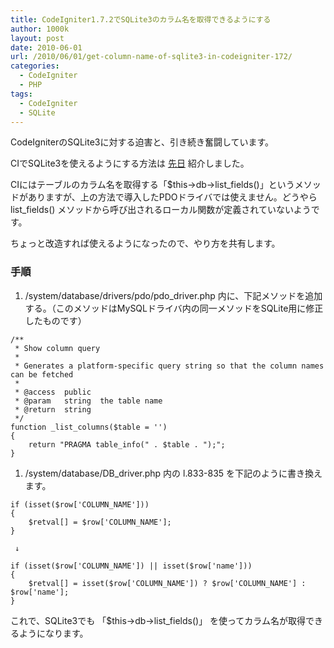 ```yaml
---
title: CodeIgniter1.7.2でSQLite3のカラム名を取得できるようにする
author: 1000k
layout: post
date: 2010-06-01
url: /2010/06/01/get-column-name-of-sqlite3-in-codeigniter-172/
categories:
  - CodeIgniter
  - PHP
tags:
  - CodeIgniter
  - SQLite
---
```

CodeIgniterのSQLite3に対する迫害と、引き続き奮闘しています。

CIでSQLite3を使えるようにする方法は <a href="http://blog.1000k.net/2010/05/26/codeigniter-codeigniter1-7-2-%E3%81%A7-sqlite3-%E3%81%AEdb%E3%82%92%E4%BD%BF%E3%81%86/" onclick="_gaq.push(['_trackEvent', 'outbound-article', 'http://blog.1000k.net/2010/05/26/codeigniter-codeigniter1-7-2-%E3%81%A7-sqlite3-%E3%81%AEdb%E3%82%92%E4%BD%BF%E3%81%86/', '先日']);" title="CodeIgniter1.7.2 で SQLite3 のDBを使う">先日</a> 紹介しました。

CIにはテーブルのカラム名を取得する「$this->db->list\_fields()」というメソッドがありますが、上の方法で導入したPDOドライバでは使えません。どうやら list\_fields() メソッドから呼び出されるローカル関数が定義されていないようです。

ちょっと改造すれば使えるようになったので、やり方を共有します。

### 手順

  1. /system/database/drivers/pdo/pdo_driver.php 内に、下記メソッドを追加する。（このメソッドはMySQLドライバ内の同一メソッドをSQLite用に修正したものです）

```
/**
 * Show column query
 *
 * Generates a platform-specific query string so that the column names can be fetched
 *
 * @access  public
 * @param   string  the table name
 * @return  string
 */
function _list_columns($table = '')
{
    return "PRAGMA table_info(" . $table . ");";
}
```


  1. /system/database/DB_driver.php 内の l.833-835 を下記のように書き換えます。

```
if (isset($row['COLUMN_NAME']))
{
    $retval[] = $row['COLUMN_NAME'];
}

 ↓

if (isset($row['COLUMN_NAME']) || isset($row['name']))
{
    $retval[] = isset($row['COLUMN_NAME']) ? $row['COLUMN_NAME'] : $row['name'];
}
```


これで、SQLite3でも 「$this->db->list_fields()」 を使ってカラム名が取得できるようになります。